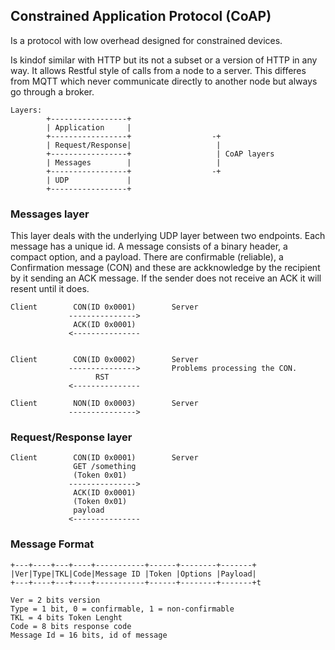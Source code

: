 ## Constrained Application Protocol (CoAP)
Is a protocol with low overhead designed for constrained devices.

Is kindof similar with HTTP but its not a subset or a version of HTTP in any way.
It allows Restful style of calls from a node to a server. This differes from
MQTT which never communicate directly to another node but always go through
a broker.
```
Layers:
        +-----------------+
        | Application     |
        +-----------------+                  -+
        | Request/Response|                   |
        +-----------------+                   | CoAP layers
        | Messages        |                   |
        +-----------------+                  -+
        | UDP             |
        +-----------------+
```

### Messages layer
This layer deals with the underlying UDP layer between two endpoints.
Each message has a unique id.
A message consists of a binary header, a compact option, and a payload.
There are confirmable (reliable), a Confirmation message (CON) and these are
ackknowledge by the recipient by it sending an ACK message. If the sender does
not receive an ACK it will resent until it does.
```
Client        CON(ID 0x0001)        Server
             --------------->
              ACK(ID 0x0001)
             <---------------


Client        CON(ID 0x0002)        Server
             --------------->       Problems processing the CON.
                   RST
             <---------------

Client        NON(ID 0x0003)        Server
             --------------->
```


### Request/Response layer
```
Client        CON(ID 0x0001)        Server
              GET /something
              (Token 0x01)
             --------------->
              ACK(ID 0x0001)
              (Token 0x01)
              payload
             <---------------
```

### Message Format
```
+---+----+---+----+-----------+------+--------+-------+
|Ver|Type|TKL|Code|Message ID |Token |Options |Payload|
+---+----+---+----+-----------+------+--------+-------+t

Ver = 2 bits version
Type = 1 bit, 0 = confirmable, 1 = non-confirmable
TKL = 4 bits Token Lenght
Code = 8 bits response code
Message Id = 16 bits, id of message
```

